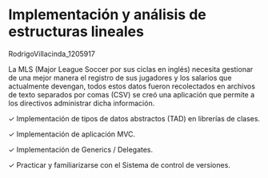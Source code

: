 # Implementación y análisis de estructuras lineales
RodrigoVillacinda_1205917

La MLS (Major League Soccer por sus ciclas en inglés) necesita gestionar de
una mejor manera el registro de sus jugadores y los salarios que
actualmente devengan, todos estos datos fueron recolectados en archivos
de texto separados por comas (CSV) se
creó una aplicación que permite a los directivos administrar dicha
información.

✓ Implementación de tipos de datos abstractos (TAD) en librerías de
clases.

✓ Implementación de aplicación MVC.

✓ Implementación de Generics / Delegates.

✓ Practicar y familiarizarse con el Sistema de control de versiones.
